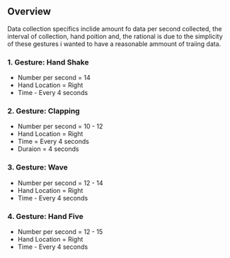 ## Overview
Data collection specifics inclide amount fo data per second collected, the interval of collection, hand poition and, the rational is due to the simplicity of these gestures i wanted to have a reasonable ammount of traiing data. 


### 1.  Gesture: Hand Shake
- Number per second = 14 
- Hand Location     = Right 
- Time              - Every 4 seconds

### 2.  Gesture: Clapping
- Number per second = 10 - 12 
- Hand Location     = Right 
- Time              = Every 4 seconds
- Duraion           = 4 seconds 

### 3.  Gesture: Wave
- Number per second = 12 - 14 
- Hand Location     = Right 
- Time              - Every 4 seconds

### 4.  Gesture: Hand Five
- Number per second = 12 - 15 
- Hand Location     = Right 
- Time              - Every 4 seconds
